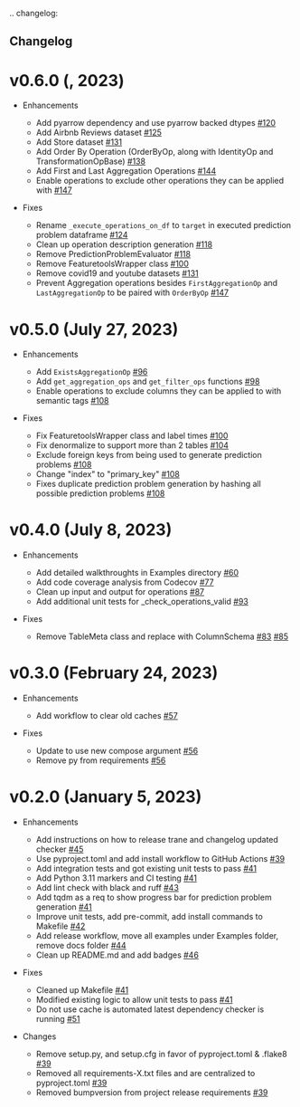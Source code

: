 .. changelog:

Changelog
---------

v0.6.0 (, 2023)
===============
* Enhancements
    * Add pyarrow dependency and use pyarrow backed dtypes [#120][#120]
    * Add Airbnb Reviews dataset [#125][#125]
    * Add Store dataset [#131][#131]
    * Add Order By Operation (OrderByOp, along with IdentityOp and TransformationOpBase) [#138][#138]
    * Add First and Last Aggregation Operations [#144][#144]
    * Enable operations to exclude other operations they can be applied with [#147][#147]
* Fixes
    * Rename `_execute_operations_on_df` to `target` in executed prediction problem dataframe [#124][#124]
    * Clean up operation description generation [#118][#118]
    * Remove PredictionProblemEvaluator [#118][#118]
    * Remove FeaturetoolsWrapper class [#100][#100]
    * Remove covid19 and youtube datasets [#131][#131]
    * Prevent Aggregation operations besides `FirstAggregationOp` and `LastAggregationOp` to be paired with `OrderByOp` [#147][#147]

    [#124]: <https://github.com/trane-dev/Trane/pull/124>
    [#118]: <https://github.com/trane-dev/Trane/pull/118>
    [#120]: <https://github.com/trane-dev/Trane/pull/120>
    [#125]: <https://github.com/trane-dev/Trane/pull/125>
    [#131]: <https://github.com/trane-dev/Trane/pull/131>
    [#138]: <https://github.com/trane-dev/Trane/pull/138>
    [#144]: <https://github.com/trane-dev/Trane/pull/144>
    [#147]: <https://github.com/trane-dev/Trane/pull/147>


v0.5.0 (July 27, 2023)
======================
* Enhancements
    * Add ``ExistsAggregationOp`` [#96][#96]
    * Add `get_aggregation_ops` and `get_filter_ops` functions [#98][#98]
    * Enable operations to exclude columns they can be applied to with semantic tags [#108][#108]
* Fixes
    * Fix FeaturetoolsWrapper class and label times [#100][#100]
    * Fix denormalize to support more than 2 tables [#104][#104]
    * Exclude foreign keys from being used to generate prediction problems [#108][#108]
    * Change "index" to "primary_key" [#108][#108]
    * Fixes duplicate prediction problem generation by hashing all possible prediction problems [#108][#108]

    [#96]: <https://github.com/trane-dev/Trane/pull/96>
    [#98]: <https://github.com/trane-dev/Trane/pull/98>
    [#100]: <https://github.com/trane-dev/Trane/pull/100>
    [#104]: <https://github.com/trane-dev/Trane/pull/104>
    [#108]: <https://github.com/trane-dev/Trane/pull/108>

v0.4.0 (July 8, 2023)
=====================
* Enhancements
    * Add detailed walkthroughts in Examples directory [#60][#60]
    * Add code coverage analysis from Codecov [#77][#77]
    * Clean up input and output for operations [#87][#87]
    * Add additional unit tests for _check_operations_valid [#93][#93]
* Fixes
    * Remove TableMeta class and replace with ColumnSchema [#83][#83] [#85][#85]

    [#60]: <https://github.com/HDI-Project/Trane/pull/60>
    [#77]: <https://github.com/HDI-Project/Trane/pull/77>
    [#83]: <https://github.com/HDI-Project/Trane/pull/83>
    [#85]: <https://github.com/HDI-Project/Trane/pull/85>
    [#87]: <https://github.com/HDI-Project/Trane/pull/87>
    [#93]: <https://github.com/HDI-Project/Trane/pull/93>

v0.3.0 (February 24, 2023)
==========================

* Enhancements
    * Add workflow to clear old caches [#57][#57]
* Fixes
    * Update to use new compose argument [#56][#56]
    * Remove py from requirements [#56][#56]

    [#56]: <https://github.com/HDI-Project/Trane/pull/56>
    [#57]: <https://github.com/HDI-Project/Trane/pull/57>
    [#58]: <https://github.com/HDI-Project/Trane/pull/58>

v0.2.0 (January 5, 2023)
========================

* Enhancements
    * Add instructions on how to release trane and changelog updated checker [#45][#45]
    * Use pyproject.toml and add install workflow to GitHub Actions [#39][#39]
    * Add integration tests and got existing unit tests to pass [#41][#41]
    * Add Python 3.11 markers and CI testing [#41][#41]
    * Add lint check with black and ruff [#43][#43]
    * Add tqdm as a req to show progress bar for prediction problem generation [#41][#41]
    * Improve unit tests, add pre-commit, add install commands to Makefile [#42][#42]
    * Add release workflow, move all examples under Examples folder, remove docs folder [#44][#44]
    * Clean up README.md and add badges [#46][#46]
* Fixes
    * Cleaned up Makefile [#41][#41]
    * Modified existing logic to allow unit tests to pass [#41][#41]
    * Do not use cache is automated latest dependency checker is running [#51][#51]
* Changes
    * Remove setup.py, and setup.cfg in favor of pyproject.toml & .flake8 [#39][#39]
    * Removed all requirements-X.txt files and are centralized to pyproject.toml [#39][#39]
    * Removed bumpversion from project release requirements [#39][#39]

    [#39]: <https://github.com/HDI-Project/Trane/pull/39>
    [#41]: <https://github.com/HDI-Project/Trane/pull/41>
    [#42]: <https://github.com/HDI-Project/Trane/pull/42>
    [#43]: <https://github.com/HDI-Project/Trane/pull/43>
    [#44]: <https://github.com/HDI-Project/Trane/pull/44>
    [#45]: <https://github.com/HDI-Project/Trane/pull/45>
    [#46]: <https://github.com/HDI-Project/Trane/pull/46>
    [#51]: <https://github.com/HDI-Project/Trane/pull/51>
    [#52]: <https://github.com/HDI-Project/Trane/pull/52>
